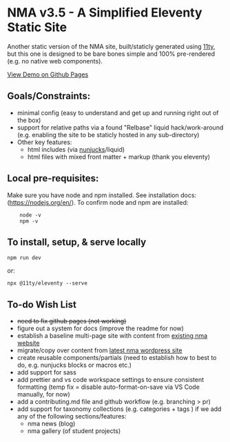 # NMA v3.5 - A Simplified Eleventy Static Site
Another static version of the NMA site, built/staticly generated using [11ty](https://www.11ty.dev/), but this one is designed to be bare bones simple and 100% pre-rendered (e.g. no native web components).

[View Demo on Github Pages](https://newmediaarts.github.io/nma_v3.5/)

## Goals/Constraints:
* minimal config (easy to understand and get up and running right out of the box)
* support for relative paths via a found "Relbase" liquid hack/work-around (e.g. enabling the site to be staticly hosted in any sub-directory)
* Other key features:
    * html includes (via [nunjucks](https://mozilla.github.io/nunjucks/)/liquid)
    * html files with mixed front matter + markup (thank you eleventy)

##  Local pre-requisites:
Make sure you have node and npm installed. See installation docs: (https://nodejs.org/en/). To confirm node and npm are installed:
```
    node -v
    npm -v
```

## To install, setup, & serve locally

``` npm run dev ```

or:

``` npx @11ty/eleventy --serve ```

## To-do Wish List
* ~~need to fix github pages (not working)~~
* figure out a system for docs (improve the readme for now)
* establish a baseline multi-page site with content from [existing nma website](https://kccnma.site/)
* migrate/copy over content from [latest nma wordpress site](https://kccnma.site/home)
* create reusable components/partials (need to establish how to best to do, e.g. nunjucks blocks or macros etc.)
* add support for sass
* add prettier and vs code workspace settings to ensure consistent formatting (temp fix = disable auto-format-on-save via VS Code manually, for now)
* add a contributing.md file and github workflow (e.g. branching > pr)
* add support for taxonomy collections (e.g. categories + tags ) if we add any of the following sections/features:
    * nma news (blog)
    * nma gallery (of student projects)